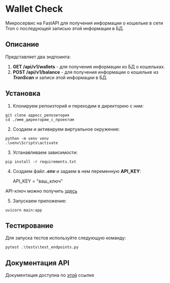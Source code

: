 # Wallet Check

Микросервис на FastAPI для получения информации о кошельке в сети Tron с последующей записью этой информации в БД.

## Описание

Представляет два эндпоинта:
1. **GET /api/v1/wallets** - для получения информации из БД о кошельках.
2. **POST /api/v1/balance** - для получения информации о кошельке из ***TronScan*** и записи этой информации в БД.

## Установка

1. Клонируем репоизторий и переходим в директорию с ним:

```
git clone адресс_репозитория
cd ./имя_директории_с_проектом
```

2. Создаем и активируем виртуальное окружение:

```
python -m venv venv
.\venv\Scripts\activate
```

3. Устанавливаем зависимости:

```
pip install -r requirements.txt
```

4. Создаем файл ***.env*** и задаем в нем переменную **API_KEY**:


    API_KEY = "ваш_ключ"


API-ключ можно получить [здесь](https://tronscan.org/#/myaccount/apiKeys/)

5. Запускаем приложение:

```uvicorn main:app```

## Тестирование

Для запуска тестов используйте следующую команду:

```
pytest .\tests\test_endpoints.py
```

## Документация API

   Документация доступна по [этой](http://localhost:8000/docs) ссылке